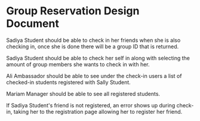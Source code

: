 # Group Reservation Design Document

Sadiya Student should be able to check in her friends when she is also checking in, once she is done there will be a group ID that is returned.

Sadiya Student should be able to check her self in along with selecting the amount of group members she wants to check in with her.

Ali Ambassador should be able to see under the check-in users a list of checked-in students registered with Sally Student.

Mariam Manager should be able to see all registered students.

If Sadiya Student's friend is not registered, an error shows up during check-in, taking her to the registration page allowing her to register her friend.
